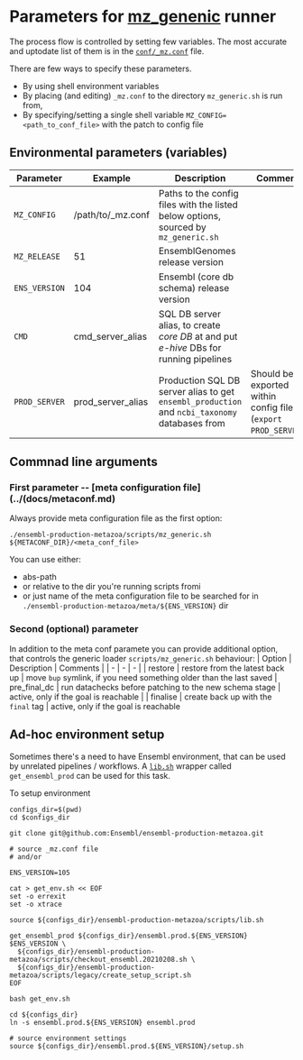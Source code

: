 # Parameters for [mz_genenic](scripts/mz_generic.sh) runner

The process flow is controlled by setting few variables.
The most accurate and uptodate list of them is in the [`conf/_mz.conf`](conf/_mz.conf) file.

There are few ways to specify these parameters.

* By using shell environment variables
* By placing (and editing) `_mz.conf` to the directory `mz_generic.sh` is run from,
* By specifying/setting a single shell variable `MZ_CONFIG=<path_to_conf_file>` with the patch to config file


## Environmental  parameters (variables)
| Parameter | Example | Description | Comment |
| - | - | - | - |
`MZ_CONFIG` | /path/to/_mz.conf | Paths to the config files with the listed below options, sourced by `mz_generic.sh`
`MZ_RELEASE` | 51 | EnsemblGenomes release version
`ENS_VERSION` | 104 | Ensembl (core db schema) release version
`CMD` | cmd_server_alias | SQL DB server alias, to create *core DB* at and put *e-hive* DBs for running pipelines
`PROD_SERVER` | prod_server_alias | Production SQL DB server alias to get `ensembl_production` and `ncbi_taxonomy` databases from | Should be exported within config file (`export PROD_SERVER`)

## Commnad line arguments
### First parameter -- [meta configuration file](../(docs/metaconf.md)
Always provide meta configuration file as the first option:
```
./ensembl-production-metazoa/scripts/mz_generic.sh ${METACONF_DIR}/<meta_conf_file>
```
You can use either:
 * abs-path
 * or relative to the dir you're running scripts fromi
 * or just name of the meta configuration file to be searched for in
  `./ensembl-production-metazoa/meta/${ENS_VERSION}` dir

### Second (optional) parameter
In addition to the meta conf paramete you can provide additional option, that controls the generic loader `scripts/mz_generic.sh` behaviour:
| Option | Description | Comments |
| - | - | - | 
| restore | restore from the latest back up | move `bup` symlink, if you need something older than the last saved
| pre_final_dc | run datachecks before patching to the new schema stage | active, only if the goal is reachable |
| finalise | create back up with the `final` tag |  active, only if the goal is reachable


## Ad-hoc environment setup
Sometimes there's a need to have Ensembl environment, that can be used by unrelated pipelines / workflows.
A [`lib.sh`](scripts/lib.sh) wrapper called `get_ensembl_prod` can be used for this task.

To setup environment
```
configs_dir=$(pwd)
cd $configs_dir

git clone git@github.com:Ensembl/ensembl-production-metazoa.git

# source _mz.conf file
# and/or 

ENS_VERSION=105

cat > get_env.sh << EOF
set -o errexit
set -o xtrace

source ${configs_dir}/ensembl-production-metazoa/scripts/lib.sh

get_ensembl_prod ${configs_dir}/ensembl.prod.${ENS_VERSION} $ENS_VERSION \
  ${configs_dir}/ensembl-production-metazoa/scripts/checkout_ensembl.20210208.sh \
  ${configs_dir}/ensembl-production-metazoa/scripts/legacy/create_setup_script.sh
EOF

bash get_env.sh

cd ${configs_dir}
ln -s ensembl.prod.${ENS_VERSION} ensembl.prod

# source environment settings
source ${configs_dir}/ensembl.prod.${ENS_VERSION}/setup.sh
```
